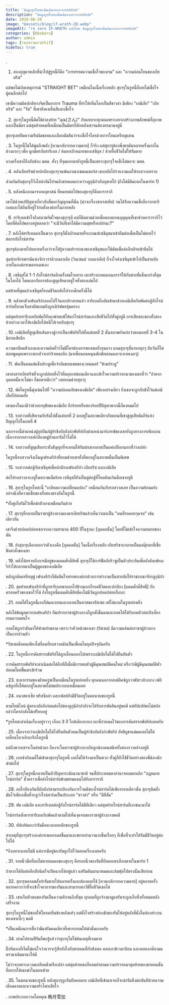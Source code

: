 ```yaml
---
title: 'ข้อมูลรูทโทสะเพิ่มเติมจากอาจารย์ทัปเปย์'
description: "ข้อมูลรูทโทสะเพิ่มเติมจากอาจารย์ทัปเปย์"
date: 2018-06-20
image: "@assets/blog/if-wrath-20.webp"
imageAlt: "re zero IF-WRATH แปลไทย ข้อมูลรูทโทสะเพิ่มเติมจากอาจารย์ทัปเปย์"
categories: [Oboberu]
author: admin
tags: [rezerowrathif]
hideToc: true
---
```

.
1. สองกุญแจหลักที่นำไปสู่รูทนี้ก็คือ "การทรยศความเชื่อใจของเรม" และ "ความอ่อนโยนของเบียทริซ"

แต่พอไม่เกิดเหตุการณ์ "STRAIGHT BET" เหมือนในเนื้อเรื่องหลัก สุบารุในรูทนี้ก็เลยไม่เชื่อใจผู้คนอีกต่อไป

เขามีความผิดปกติทางจิตเป็นอาการ Trauma ที่ทำให้เห็นโลกเป็นสีขาวดำ มีเพียง "เอมิเลีย" "เบียทริซ" และ "รัม" ที่เขายังคงเห็นสีและเชื่อใจ

.
2. สุบารุในรูทนี้ติดใช้คำลงท้าย "คุณ(さん)" กับแทบจะทุกคนเพราะอยากสร้างภาพลักษณ์ที่สุภาพและเป็นมิตร แต่สุดท้ายคนที่เหมือนเป็นมิตรก็หักหลังเขาจนต้องทรมานอยู่ดี

สุบารุเลยปัดความรับผิดชอบและเลือกตัดสินว่าจะเชื่อใจใครด้วยการโยนเหรียญแทน

.
3. ในรูทนี้ไม่ได้พูดถึงพลัง [หวนกลับจากความตาย] ก็จริง แต่สุบารุต้องพึ่งพามันหลายครั้งมากในช่วงแรกๆ เพื่อ ผูกมิตรกับฮาริเบล / ค้นหาเป้าหมายของเซซิลุส / ช่วยยื้อชีวิตไม่ให้รัมตาย

บางครั้งเขาก็ถึงกับต้อง ฆตต. ทั้งๆ ที่จุดแยกมายังรูทนี้เป็นเพราะสุบารุใจแข็งไม่พอจะ ฆตต.

.
4. หลังเบียทริซช่วยปกป้องสุบารุจนพ้นอาณาเขตเมเธอร์ส เธอกลับไปรายงานผลให้รอสวาลทราบ

ส่วนรัมกับสุบารุก็วิ่งไล่ล่ากันไปจนถึงชายแดนระหว่างลูกุนิก้ากับกุสเทโก้ (ถึงได้มีหิมะตกในพาร์ท 1)

.
5. หลังหนีออกมาจากคฤหาสน์ ที่หมายต่อไปของสุบารุก็คือคารารากิ

เขาได้ช่วยแก้ปัญหาเกี่ยวกับสี่มหาวิญญาณที่นั่น (น่าจะเรื่องซาเรสเทีย) จนได้รับความเชื่อถือจากฮาริเบลและได้ถิ่นที่อยู่ไว้ก่อตั้งองค์กรในภายหลัง

.
6. ฮาริเบลเข้าใจถึงสภาพจิตใจของสุบารุดี แต่ก็ติดตามช่วยเพื่อตอบแทนบุญคุณที่เขาช่วยคารารากิไว้ โดยที่คิดไปพลางอยู่ตลอดว่า "จะมีวันที่เขาได้มีความสุขหรือเปล่านะ?"

.
7. หลังได้ฮาริเบลมาเป็นพวก สุบารุก็ตั้งเป้าหมายที่จะเกณฑ์เซซิลุสมาเข้าทีมต่อเพื่อเป็นไพ่ตายไว้ต่อกรกับไรน์ฮาร์ด

สุบารุต้องตายไปหลายครั้งกว่าจะได้รู้ความปรารถนาของเซซิลุสและใช้มันเพื่อล่ออีกฝ่ายเข้าทีมได้

สุดท้ายจักรพรรดิแห่งจักรวรรดิวอลลาเคีย (วินเซนต์ วอลลาเคีย) ก็จงใจส่งเซซิลุสเข้าไปเป็นสายลับภายในองค์กรเพลอาเดสเอง

.
8. เซซิลุสได้ 1-1 กับไรน์ฮาร์ดอีกครั้งสมใจอยาก เขาสร้างบาดแผลฉกรรจ์ให้กับชายที่แข็งแกร่งที่สุดในโลกได้ โดยแลกกับการต้องสูญเสียดาบคู่ใจทั้งสองเล่มไป

แต่ท้ายที่สุดแล้วเซซิลุสก็รอดชีวิตกลับไปจากศึกครั้งนี้ได้

.
9. หลังพาตัวเฟรเดริก้าออกไปไว้นอกปราสาทแล้ว ฮาริเบลก็กลับเข้ามาช่วยเอมิเลียกับพัคต่อสู้กับไรน์ฮาร์ดที่บาดเจ็บสาหัสแถมยังถูกเนิร์ฟพรคุ้มครอง

แต่สุดท้ายฮาริเบลกับพัคก็ยังคงพ่ายแพ้ให้แก่ไรน์ฮาร์ดและเสียชีวิตไปทั้งคู่อยู่ดี การเสียสละของทั้งสองช่วยถ่วงเวลาให้เอมิเลียได้หนีไปเจอกับสุบารุ

.
10. เอมิเลียที่สูญเสียเส้นทางสู่การเป็นกษัตริย์ไปตั้งแต่บทที่ 2 นั้นสภาพย่ำแย่กว่าตอนบทที่ 3-4 ในนิยายเสียอีก

ความเกลียดตัวเองและความคิดที่ว่าไม่มีใครต้องการของเธอยิ่งรุนแรง แถมสุบารุที่มาหาทุกๆ สิบวันก็ไม่ค่อยพูดคุยเพราะเขากลัวจะทำร้ายเธออีก (มาเพื่อนอนหนุนตักพักผ่อนและระบายเฉยๆ)

.
11. พัคเป็นคนแช่แข็งประตูเพื่อจำกัดขอบเขตของเวทมนตร์ "ข้ามประตู"

เขาสงสารเบียทริซที่จะถูกปล่อยทิ้งไว้ที่คฤหาสน์คนเดียวและเข้าใจความปรารถนาของเธอที่ว่า "ถ้าหากบุคคลนั้นจะไม่มา ก็ขอตายดีกว่า" เลยยอมช่วยสุบารุ

.
12. พัคในรูทนี้มุ่งเน้นไปที่ "ความปลอดภัยของเอมิเลีย" เพียงอย่างเดียว ถึงเธอจะถูกกักขังไว้แต่เอมิเลียก็ปลอดภัย

เขามองในแง่ดีว่าด้วยอายุขัยของเอมิเลีย อีกร้อยหรือสองร้อยปีปัญหาพวกนี้ก็คงหมดไป

.
13. รอสวาลที่เสียเรมกับรัมไปตั้งแต่บทที่ 2 ตกอยู่ในสภาพเดียวกับตอนที่เขาสูญเสียคัมภีร์แห่งปัญญาไปในบทที่ 4

นอกจากนี้ตำแหน่งผู้อุปถัมภ์ผู้ท้าชิงบัลลังก์กษัตริย์กับตำแหน่งมาร์เกรฟของเขายังถูกทางการเพิกถอน เนื่องจากรอสวาลปกป้องหมู่บ้านอารัมไว้ไม่ได้

.
14. รอสวาลที่สูญเสียกระทั่งสัญญาที่จะยอมให้รัมฆ่าเขากลายเป็นแค่เปลือกนอกที่ว่างเปล่า

ในรูทนี้รอสวาลจึงเอ็นดูเฟรเดริก้าที่ยอมช่วยเขาทั้งที่ตกอยู่ในสภาพนั้นเป็นพิเศษ

.
15. รอสวาลต่อสู้กับเซซิลุสเพื่อปกป้องเฟรเดริก้า เบียทริซ และเอมิเลีย

ต่อให้รอสวาลจะอยู่ในสภาพเต็มร้อย เซซิลุสก็ยังเป็นคู่ต่อสู้ที่โหดหินเกินมือเขาอยู่ดี

.
16. สุบารุในรูทโทสะนี้ "เกลียดความเปลี่ยนแปลง" เหมือนกันกับรอสวาลเลย เป็นความย้อนแย้งอย่างนึงที่ความเชื่อของทั้งสองตรงกันในรูทนี้

*ทั้งคู่เก็บรัมไว้เพื่อฆ่าตัวเองเหมือนกันด้วย

.
17. สุบารุที่กลายเป็นราชาผู้ล้างบางมองตาเบียทริซแล้วเห็นว่าเธอเป็น "คนที่รอคอยจุดจบ" เช่นเดียวกัน

เขาจึงช่วยปลดปล่อยเธอจากความทรมาน 400 ปีในฐานะ [บุคคลนั้น] โดยที่ไม่เข้าใจความหมายของมัน

.
18. ถ้าสุบารุเลือกบอกว่าตัวเองคือ [บุคคลนั้น] ในเนื้อเรื่องหลัก เบียทริซจะกลายเป็นแค่ตุ๊กตาที่เชื่อฟังคำสั่งของเขา

.
19. หลังได้ทราบถึงการมีอยู่ของแดนศักดิ์สิทธิ์ สุบารุก็ใช้การ์ฟีลกับริวซูเป็นตัวประกันเพื่อบังคับเฟรเดริก้าให้กลายมาเป็นผู้ดูแลของเอมิเลีย

หลังถูกดีดเหรียญขู่ เฟรเดริก้าก็ตัดสินใจทรยศองค์กรด้วยการทำงานเป็นสายลับให้ราชอาณาจักรลูกุนิก้า

.
20. สุดท้ายเฟรเดริก้าที่ถูกฮาริเบลพาออกไปข้างนอกก็รอดชีวิตและปกป้อง [แดนศักดิ์สิทธิ์] กับครอบครัวของเธอไว้ได้ ถึงในรูทนี้แดนศักดิ์สิทธิ์คงไม่มีวันถูกปลดปล่อยก็เถอะ

.
21. ออตโต้ในรูทนี้เองก็ล้มละลายและกลายเป็นทาสของรัสเซล เฟโล่แบบในรูทเย่อหยิ่ง

หลังได้ข้อมูลมาจากเฟรเดริก้า ทีมปราบราชาผู้ล้างบางก็ถูกตั้งขึ้นมาและออตโต้ได้รับบทตัวล่อเป้าเบี่ยงเบนความสนใจ

ออตโต้ถูกกำชับมาให้ห้ามทำพลาด เพราะว่าหัวหน้าของเขา (รัสเซล) มีความแค้นต่อราชาผู้ล้างบางเป็นการส่วนตัว

*รัสเซลคือคนเพียงไม่กี่คนที่รอสวาลนับเป็นเพื่อนในยุคปัจจุบันครับ

.
22. ในรูทนี้การคัดสรรกษัตริย์ได้ถูกเลื่อนออกไปเพราะเอมิเลียไม่ได้ไปยืนยันตัว

การคัดสรรกษัตริย์จะดำเนินต่อได้อีกทีก็เมื่อมีการพบตัวผู้มีคุณสมบัติคนใหม่ หรือว่ามีผู้มีคุณสมบัติตัวปลอมโผล่ขึ้นมาเข้าร่วม

.
23. ชะตากรรมของฝ่ายครูชเป็นเหมือนในรูทเย่อหยิ่ง ทุกคนนอกจากเฟลิคซ์ถูกวาฬขาวล้างบาง เฟลิคซ์ถูกทิ้งให้ตกอยู่ในสภาพไม่สมประกอบเหมือนเคย

.
24. อนาสตาเซีย พริสซิลล่า และเฟลท์ยังมีชีวิตอยู่ในตอนจบของรูทนี้

ตามไทม์ไลน์ ผู้ครองบัลลังก์คนต่อไปของลูกุนิก้ากำลังจะได้รับการตัดสินอยู่พอดี แต่ทัปเปย์ขอไม่สปอยล์ว่าใครกำลังได้เปรียบอยู่

*รูทโทสะดำเนินเรื่องอยู่ราวๆ เกือบ 3 ปี ใกล้เคียงระยะเวลาที่กำหนดไว้ของการคัดสรรกษัตริย์เลยครับ

.
25. เนื่องจากว่าเอมิเลียไม่ได้ไปยืนยันตัวตนเป็นผู้ท้าชิงบัลลังก์กษัตริย์ ลัทธิบูชาแม่มดเลยไม่ได้เคลื่อนไหวเอิกเกริกในรูทนี้

แต่ถึงพวกเขาจะโผล่หน้ามา ก็คงจะโดนราชาผู้ล้างบางกับลูกน้องคนสนิททั้งสองกวาดล้างอยู่ดี

.
26. เอลซ่ากับเมลี่ไม่เข้าตาสุบารุในรูทนี้ เลยไม่ได้จ้างมาเป็นพวก ทั้งคู่ก็ยังใช้ชีวิตอย่างสองพี่น้องนักฆ่าต่อไป

.
27. สุบารุในรูทนี้กลายเป็นตัวปัญหาระดับนานาชาติ จนสี่ประเทศมหาอำนาจยอมยกเลิก "กฎหมายไรน์ฮาร์ต" ชั่วคราวเพื่อส่งไรน์ฮาร์ดข้ามพรมแดนไปยังคารารากิ

.
28. กลไกป้องกันที่บัลลังก์สามารถป้องกันการโจมตีของไรน์ฮาร์ดได้เพียงรอบเดียวนั้น สุบารุติดตั้งมันไว้เพียงเพื่อที่จะดูว่าไรน์ฮาร์ดเป็นประเภท "ขาวดำ" หรือ "มีสีสัน"

.
29. พัค เอมิเลีย และฮาริเบลต่อสู้กับไรน์ฮาร์ดได้ดีทีเดียว แต่สุดท้ายไรน์ฮาร์ดก็เอาชนะมาได้

ไรน์ฮาร์ดสังหารฮาริเบลกับพัคแล้วตามไปเห็นจุดจบของราชาผู้ล้างบางพอดี

.
30. ทัปเปย์มองว่ารัมคือนางเอกหลักของรูทนี้

สาเหตุที่สุบารุสร้างองค์กรเพลอาเดสขึ้นมาและขยายอำนาจมากขึ้นเรื่อยๆ ก็เพื่อที่จะทำให้รัมมีชีวิตอยู่ต่อไปได้

*ถึงบทจะแทบไม่มี แต่การมีอยู่ของรัมถูกใบ้ไว้ตลอดเรื่องเลยครับ

.
31. รอยนิ้วมือที่ลบไม่หายบนคอของสุบารุ คือรอยนิ้วของรัมที่บีบคอเขาเกือบตายในพาร์ท 1

ถ้าหากได้บีบต่ออีกสักนิดก็จะปิดฉากได้อยู่แล้ว แต่รัมดันมานาหมดและล้มฟุบไปตรงนั้นเสียก่อน

.
32. สุบารุพลาดพลั้งทำรัมตายไปหลายครั้งและต้องคอยใช้ [หวนกลับจากความตาย] อยู่หลายครั้งหลายครากว่าที่จะเข้าใจอาการของรัมและสามารถหาวิธียื้อชีวิตเธอได้

.
33. เขาเก็บตัวตนของรัมเป็นความลับจนถึงที่สุด ทุกคนที่ถูกจ้างมาดูแลรัมจะถูกเก็บทิ้งทั้งหมดหลังเสร็จงาน

สุบารุในรูทนี้ไม่ชอบให้ใครมายืนข้างหลังแท้ๆ แต่ตั้งใจสร้างห้องขังของรัมให้อยู่หลังที่นั่งในห้องทำงานของเขาเป๊ะๆ พอดี

*เป็นเหมือนการสื่อว่ามีแค่รัมคนเดียวที่เขาจะยอมให้ฆ่านั่นเองครับ

.
34. ผ่านไปสามปีรัมก็พอรู้แล้วว่าสุบารุไม่ใช่ต้นเหตุที่เรมตาย

ฝั่งรัมเองก็เริ่มไม่แน่ใจว่าควรจะรู้สึกยังไงกับชายคนที่กักขังเธอ คอยเอาข้าวมาป้อน และคอยเอาศิลามนตรามาเติมมานาให้ดี

ไม่ว่าจะเพราะความเกลียดชังหรือเปล่า แต่สุดท้ายเธอก็ยอมทำตามความปรารถนาสุดท้ายของชายคนนั้นที่อยากให้เธอฆ่าในตอนท้าย

.
35. ในตอนจบของรูทนี้ หลังสุบารุถูกรัมบีบคอตาย เอมิเลียที่เข้ามาเจอก็จะฆ่ารัมทิ้งต่อทันทีด้วยความเดือดดาลและความเศร้าโศกเสียใจ

.
ภาพประกอบวาดโดยคุณ 晩月雪加